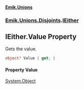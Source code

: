 #### [Emik.Unions](index.md 'index')
### [Emik.Unions.Disjoints](Emik.Unions.Disjoints.md 'Emik.Unions.Disjoints').[IEither](IEither.md 'Emik.Unions.Disjoints.IEither')

## IEither.Value Property

Gets the value.

```csharp
object? Value { get; }
```

#### Property Value
[System.Object](https://docs.microsoft.com/en-us/dotnet/api/System.Object 'System.Object')